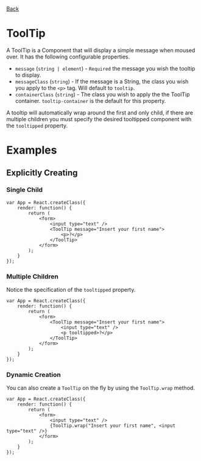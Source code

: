 [Back](https://github.com/willowtreeapps/branches/tree/master/docs)

# ToolTip
A ToolTip is a Component that will display a simple message when moused over. It has the following configurable properties.
* `message` (`string | element`) - `Required` the message you wish the tooltip to display.
* `messageClass` (`string`) - If the message is a String, the class you wish you apply to the `<p>` tag. Will default to `tooltip`.
* `containerClass` (`string`) - The class you wish to apply the the ToolTip container. `tooltip-container` is the default for this property.

A tooltip will automatically wrap around the first and only child, if there are multiple children you must specify the desired tooltipped
component with the `tooltipped` property.
# Examples

## Explicitly Creating

### Single Child
```
var App = React.createClass({
    render: function() {
        return (
            <form>
                <input type="text" />
                <ToolTip message="Insert your first name">
                    <p>?</p>
                </ToolTip>
            </form>
        );
    }
});
```

### Multiple Children
Notice the specification of the `tooltipped` property.

```
var App = React.createClass({
    render: function() {
        return (
            <form>
                <ToolTip message="Insert your first name">
                    <input type="text" />
                    <p tooltipped>?</p>
                </ToolTip>
            </form>
        );
    }
});
```

### Dynamic Creation
You can also create a `ToolTip` on the fly by using the `ToolTip.wrap` method.

```
var App = React.createClass({
    render: function() {
        return (
            <form>
                <input type="text" />
                {ToolTip.wrap("Insert your first name", <input type="text" />}
            </form>
        );
    }
});
```




